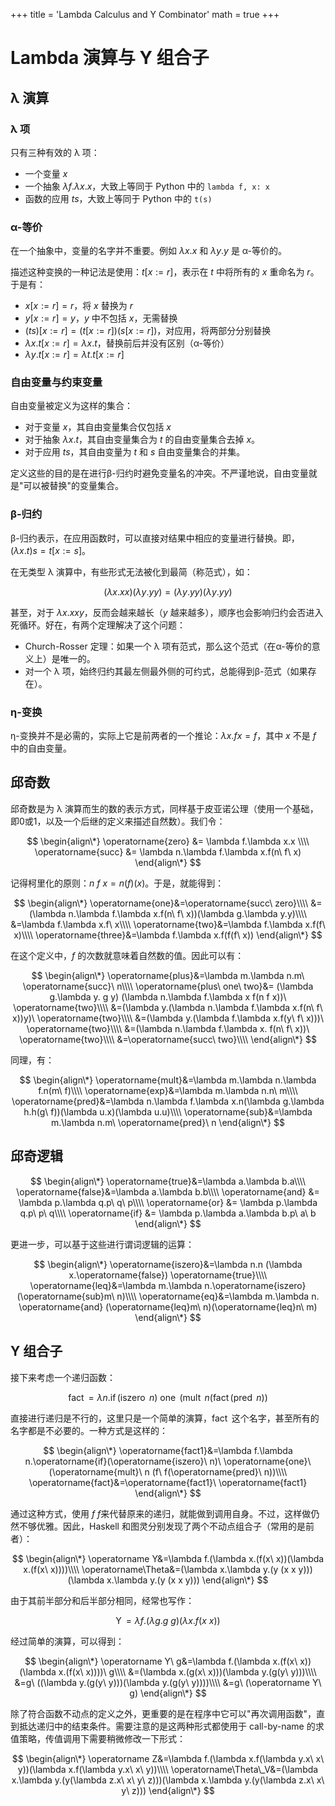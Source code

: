 +++
title = 'Lambda Calculus and Y Combinator'
math = true
+++

# Lambda 演算与 Y 组合子

## λ 演算

### λ 项

只有三种有效的 λ 项：

-   一个变量 $x$
-   一个抽象 $\lambda f.\lambda x.x$，大致上等同于 Python 中的 `lambda f, x: x`
-   函数的应用 $ts$，大致上等同于 Python 中的 `t(s)`

### α-等价

在一个抽象中，变量的名字并不重要。例如 $\lambda x.x$ 和 $\lambda y.y$ 是 α-等价的。

描述这种变换的一种记法是使用：$t[x:=r]$，表示在 $t$ 中将所有的 $x$ 重命名为 $r$。于是有：

-   $x[x:=r]=r$，将 $x$ 替换为 $r$
-   $y[x:=r]=y$，$y$ 中不包括 $x$，无需替换
-   $(ts)[x:=r]=(t[x:=r])(s[x:=r])$，对应用，将两部分分别替换
-   $\lambda x.t[x:=r]=\lambda x.t$，替换前后并没有区别（α-等价）
-   $\lambda y.t[x:=r]=\lambda t.t[x:=r]$

### 自由变量与约束变量

自由变量被定义为这样的集合：

-   对于变量 $x$，其自由变量集合仅包括 $x$
-   对于抽象 $\lambda x.t$，其自由变量集合为 $t$ 的自由变量集合去掉 $x$。
-   对于应用 $ts$，其自由变量为 $t$ 和 $s$ 自由变量集合的并集。

定义这些的目的是在进行β-归约时避免变量名的冲突。不严谨地说，自由变量就是"可以被替换"的变量集合。

### β-归约

β-归约表示，在应用函数时，可以直接对结果中相应的变量进行替换。即，$(\lambda x.t)s=t[x:=s]$。

在无类型 λ 演算中，有些形式无法被化到最简（称范式），如：

$$
(\lambda x.xx)(\lambda y.yy) = (\lambda y.yy)(\lambda y.yy)
$$

甚至，对于 $\lambda x.xxy$，反而会越来越长（$y$ 越来越多），顺序也会影响归约会否进入死循环。好在，有两个定理解决了这个问题：

-   Church-Rosser 定理：如果一个 λ 项有范式，那么这个范式（在α-等价的意义上）是唯一的。
-   对一个 λ 项，始终归约其最左侧最外侧的可约式，总能得到β-范式（如果存在）。

### η-变换

η-变换并不是必需的，实际上它是前两者的一个推论：$\lambda x.f x=f$，其中 $x$ 不是 $f$ 中的自由变量。

## 邱奇数

邱奇数是为 λ 演算而生的数的表示方式，同样基于皮亚诺公理（使用一个基础，即0或1，以及一个后继的定义来描述自然数）。我们令：

$$
\begin{align\*} \operatorname{zero} &= \lambda f.\lambda x.x \\\\ \operatorname{succ} &= \lambda n.\lambda f.\lambda x.f(n\ f\ x) \end{align\*}
$$

记得柯里化的原则：$n\ f\ x=n(f)(x)$。于是，就能得到：

$$
\begin{align\*} \operatorname{one}&=\operatorname{succ\ zero}\\\\ &=(\lambda n.\lambda f.\lambda x.f(n\ f\ x))(\lambda g.\lambda y.y)\\\\ &=\lambda f.\lambda x.f\ x\\\\ \operatorname{two}&=\lambda f.\lambda x.f(f\ x)\\\\ \operatorname{three}&=\lambda f.\lambda x.f(f(f\ x)) \end{align\*}
$$

在这个定义中，$f$ 的次数就意味着自然数的值。因此可以有：

$$
\begin{align\*} \operatorname{plus}&=\lambda m.\lambda n.m\ \operatorname{succ}\ n\\\\ \operatorname{plus\ one\ two}&= (\lambda g.\lambda y. g y) (\lambda n.\lambda f.\lambda x f(n f x))\ \operatorname{two}\\\\ &=(\lambda y.(\lambda n.\lambda f.\lambda x.f(n\ f\ x))y)\ \operatorname{two}\\\\ &=(\lambda y.(\lambda f.\lambda x.f(y\ f\ x)))\ \operatorname{two}\\\\ &=(\lambda n.\lambda f.\lambda x. f(n\ f\ x))\ \operatorname{two}\\\\ &=\operatorname{succ\ two}\\\\ \end{align\*}
$$

同理，有：

$$
\begin{align\*} \operatorname{mult}&=\lambda m.\lambda n.\lambda f.n(m\ f)\\\\ \operatorname{exp}&=\lambda m.\lambda n.n\ m\\\\ \operatorname{pred}&=\lambda n.\lambda f.\lambda x.n(\lambda g.\lambda h.h(g\ f))(\lambda u.x)(\lambda u.u)\\\\ \operatorname{sub}&=\lambda m.\lambda n.m\ \operatorname{pred}\ n \end{align\*}
$$

## 邱奇逻辑

$$
\begin{align\*} \operatorname{true}&=\lambda a.\lambda b.a\\\\ \operatorname{false}&=\lambda a.\lambda b.b\\\\ \operatorname{and} &= \lambda p.\lambda q.p\ q\ p\\\\ \operatorname{or} &= \lambda p.\lambda q.p\ p\ q\\\\ \operatorname{if} &= \lambda p.\lambda a.\lambda b.p\ a\ b \end{align\*}
$$

更进一步，可以基于这些进行谓词逻辑的运算：

$$
\begin{align\*} \operatorname{iszero}&=\lambda n.n (\lambda x.\operatorname{false}) \operatorname{true}\\\\ \operatorname{leq}&=\lambda m.\lambda n.\operatorname{iszero} (\operatorname{sub}m\ n)\\\\ \operatorname{eq}&=\lambda m.\lambda n. \operatorname{and} (\operatorname{leq}m\ n)(\operatorname{leq}n\ m) \end{align\*}
$$

## Y 组合子

接下来考虑一个递归函数：

$$
\operatorname{fact} = \lambda n.\operatorname{if}(\operatorname{iszero}\ n)\ \operatorname{one}\ (\operatorname{mult}\ n (\operatorname{fact}(\operatorname{pred}\ n))
$$

直接进行递归是不行的，这里只是一个简单的演算，$\operatorname{fact}$ 这个名字，甚至所有的名字都是不必要的。一种方式是这样的：

$$
\begin{align\*} \operatorname{fact1}&=\lambda f.\lambda n.\operatorname{if}(\operatorname{iszero}\ n)\ \operatorname{one}\ (\operatorname{mult}\ n (f\ f(\operatorname{pred}\ n))\\\\ \operatorname{fact}&=\operatorname{fact1}\ \operatorname{fact1} \end{align\*}
$$

通过这种方式，使用 $f\ f$来代替原来的递归，就能做到调用自身。不过，这样做仍然不够优雅。因此，Haskell 和图灵分别发现了两个不动点组合子（常用的是前者）：

$$
\begin{align\*} \operatorname Y&=\lambda f.(\lambda x.(f(x\ x))(\lambda x.(f(x\ x))))\\\\ \operatorname\Theta&=(\lambda x.\lambda y.(y (x x y))) (\lambda x.\lambda y.(y (x x y))) \end{align\*}
$$

由于其前半部分和后半部分相同，经常也写作：

$$
\operatorname Y=\lambda f.(\lambda g.g\ g)(\lambda x.f(x\ x))
$$

经过简单的演算，可以得到：

$$
\begin{align\*} \operatorname Y\ g&=\lambda f.(\lambda x.(f(x\ x))(\lambda x.(f(x\ x))))\ g\\\\ &=(\lambda x.(g(x\ x)))(\lambda y.(g(y\ y)))\\\\ &=g\ ((\lambda y.(g(y\ y)))(\lambda y.(g(y\ y))))\\\\ &=g\ (\operatorname Y\ g) \end{align\*}
$$

除了符合函数不动点的定义之外，更重要的是在程序中它可以"再次调用函数"，直到抵达递归中的结束条件。需要注意的是这两种形式都使用于 call-by-name 的求值策略，传值调用下需要稍微修改一下形式：

$$
\begin{align\*} \operatorname Z&=\lambda f.(\lambda x.f(\lambda y.x\ x\ y))(\lambda x.f(\lambda y.x\ x\ y))\\\\ \operatorname\Theta\_V&=(\lambda x.\lambda y.(y(\lambda z.x\ x\ y\ z)))(\lambda x.\lambda y.(y(\lambda z.x\ x\ y\ z))) \end{align\*}
$$
